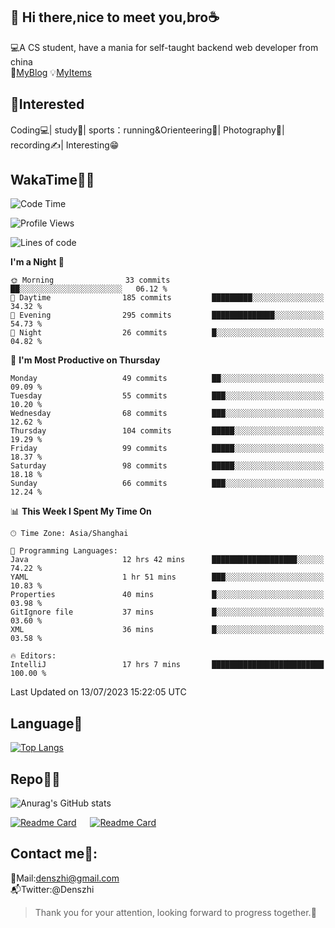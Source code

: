 👋 Hi there,nice to meet you,bro☕
---
💻A CS student, have a mania for self-taught backend web developer from china   
👣[MyBlog](https://github.com/HealUP/MyBlog)
💡[MyItems](https://healup.github.io/)

 <!-- waka-box start -->
 <!-- waka-box end -->
 
🧲**Interested**
--
Coding💻| study📖| sports：running&Orienteering🏃‍| Photography📸| recording✍️| Interesting😁

WakaTime👨‍💻
---
<!--START_SECTION:waka-->
![Code Time](http://img.shields.io/badge/Code%20Time-249%20hrs%2028%20mins-blue)

![Profile Views](http://img.shields.io/badge/Profile%20Views-7-blue)

![Lines of code](https://img.shields.io/badge/From%20Hello%20World%20I%27ve%20Written-167.7%20thousand%20lines%20of%20code-blue)

**I'm a Night 🦉** 

```text
🌞 Morning                33 commits          ██░░░░░░░░░░░░░░░░░░░░░░░   06.12 % 
🌆 Daytime                185 commits         █████████░░░░░░░░░░░░░░░░   34.32 % 
🌃 Evening                295 commits         ██████████████░░░░░░░░░░░   54.73 % 
🌙 Night                  26 commits          █░░░░░░░░░░░░░░░░░░░░░░░░   04.82 % 
```
📅 **I'm Most Productive on Thursday** 

```text
Monday                   49 commits          ██░░░░░░░░░░░░░░░░░░░░░░░   09.09 % 
Tuesday                  55 commits          ███░░░░░░░░░░░░░░░░░░░░░░   10.20 % 
Wednesday                68 commits          ███░░░░░░░░░░░░░░░░░░░░░░   12.62 % 
Thursday                 104 commits         █████░░░░░░░░░░░░░░░░░░░░   19.29 % 
Friday                   99 commits          █████░░░░░░░░░░░░░░░░░░░░   18.37 % 
Saturday                 98 commits          █████░░░░░░░░░░░░░░░░░░░░   18.18 % 
Sunday                   66 commits          ███░░░░░░░░░░░░░░░░░░░░░░   12.24 % 
```


📊 **This Week I Spent My Time On** 

```text
🕑︎ Time Zone: Asia/Shanghai

💬 Programming Languages: 
Java                     12 hrs 42 mins      ███████████████████░░░░░░   74.22 % 
YAML                     1 hr 51 mins        ███░░░░░░░░░░░░░░░░░░░░░░   10.83 % 
Properties               40 mins             █░░░░░░░░░░░░░░░░░░░░░░░░   03.98 % 
GitIgnore file           37 mins             █░░░░░░░░░░░░░░░░░░░░░░░░   03.60 % 
XML                      36 mins             █░░░░░░░░░░░░░░░░░░░░░░░░   03.58 % 

🔥 Editors: 
IntelliJ                 17 hrs 7 mins       █████████████████████████   100.00 % 
```


 Last Updated on 13/07/2023 15:22:05 UTC
<!--END_SECTION:waka-->

Language🚀
---
[![Top Langs](https://github-readme-stats.vercel.app/api/top-langs/?username=HealUP&layout=compact&hide_border=true)](https://github.com/HealUP)

Repo🧑‍💻
---
![Anurag's GitHub stats](https://github-readme-stats.vercel.app/api?username=HealUP&count_private=true&show_icons=true&theme=gruvbox&hide_border=true) 

[![Readme Card](https://github-readme-stats.vercel.app/api/pin/?username=HealUP&repo=InternetEy&theme=transparent)](https://github.com/HealUP/InternetEy) &emsp;
[![Readme Card](https://github-readme-stats.vercel.app/api/pin/?username=HealUP&repo=CampusExperience&theme=transparent)](https://github.com/HealUP/CampusExperience)


Contact me📱:
---
📮Mail:denszhi@gmail.com  
📬Twitter:@Denszhi  

> Thank you for your attention, looking forward to progress together.🎉
